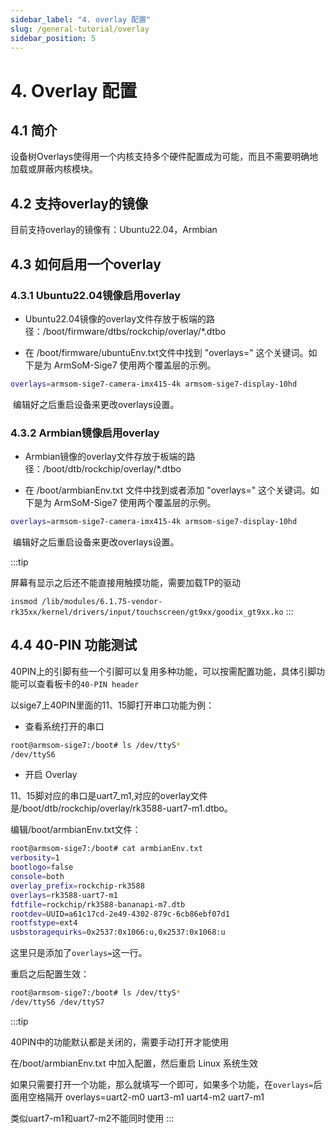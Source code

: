 ```yaml
---
sidebar_label: "4. overlay 配置"
slug: /general-tutorial/overlay
sidebar_position: 5
---
```


# 4. Overlay 配置

## 4.1 简介

设备树Overlays使得用一个内核支持多个硬件配置成为可能，而且不需要明确地加载或屏蔽内核模块。

## 4.2 支持overlay的镜像

目前支持overlay的镜像有：Ubuntu22.04，Armbian

## 4.3 如何启用一个overlay

### 4.3.1 Ubuntu22.04镜像启用overlay

- Ubuntu22.04镜像的overlay文件存放于板端的路径：/boot/firmware/dtbs/rockchip/overlay/*.dtbo

- 在 /boot/firmware/ubuntuEnv.txt文件中找到 "overlays=" 这个关键词。如下是为 ArmSoM-Sige7 使用两个覆盖层的示例。

```bash
overlays=armsom-sige7-camera-imx415-4k armsom-sige7-display-10hd
```

​	编辑好之后重启设备来更改overlays设置。



### 4.3.2 Armbian镜像启用overlay

- Armbian镜像的overlay文件存放于板端的路径：/boot/dtb/rockchip/overlay/*.dtbo

- 在 /boot/armbianEnv.txt 文件中找到或者添加 "overlays=" 这个关键词。如下是为 ArmSoM-Sige7 使用两个覆盖层的示例。

```bash
overlays=armsom-sige7-camera-imx415-4k armsom-sige7-display-10hd
```

​	编辑好之后重启设备来更改overlays设置。

:::tip 

屏幕有显示之后还不能直接用触摸功能，需要加载TP的驱动 

`insmod /lib/modules/6.1.75-vendor-rk35xx/kernel/drivers/input/touchscreen/gt9xx/goodix_gt9xx.ko`
:::

## 4.4 40-PIN 功能测试

40PIN上的引脚有些一个引脚可以复用多种功能，可以按需配置功能，具体引脚功能可以查看板卡的`40-PIN header`

以sige7上40PIN里面的11、15脚打开串口功能为例：
- 查看系统打开的串口
```bash
root@armsom-sige7:/boot# ls /dev/ttyS*
/dev/ttyS6
```

- 开启 Overlay

11、15脚对应的串口是uart7_m1,对应的overlay文件是/boot/dtb/rockchip/overlay/rk3588-uart7-m1.dtbo。

编辑/boot/armbianEnv.txt文件：
```bash
root@armsom-sige7:/boot# cat armbianEnv.txt
verbosity=1
bootlogo=false
console=both
overlay_prefix=rockchip-rk3588
overlays=rk3588-uart7-m1
fdtfile=rockchip/rk3588-bananapi-m7.dtb
rootdev=UUID=a61c17cd-2e49-4302-879c-6cb86ebf07d1
rootfstype=ext4
usbstoragequirks=0x2537:0x1066:u,0x2537:0x1068:u
```
这里只是添加了`overlays=`这一行。

重启之后配置生效：
```bash
root@armsom-sige7:/boot# ls /dev/ttyS*
/dev/ttyS6 /dev/ttyS7
```

:::tip 

40PIN中的功能默认都是关闭的，需要手动打开才能使用

在/boot/armbianEnv.txt 中加入配置，然后重启 Linux 系统生效

如果只需要打开一个功能，那么就填写一个即可，如果多个功能，在`overlays=`后面用空格隔开
overlays=uart2-m0 uart3-m1 uart4-m2 uart7-m1

类似uart7-m1和uart7-m2不能同时使用
:::